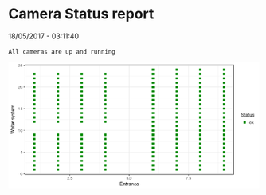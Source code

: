 Camera Status report
================
18/05/2017 - 03:11:40

    All cameras are up and running

![](camreport_files/figure-markdown_github/unnamed-chunk-2-1.png)
